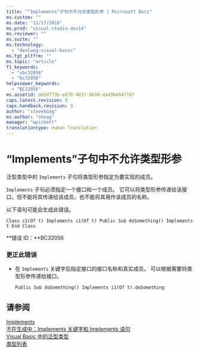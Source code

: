 ```yaml
---
title: "“Implements”子句中不允许类型形参 | Microsoft Docs"
ms.custom: ""
ms.date: "11/17/2016"
ms.prod: "visual-studio-dev14"
ms.reviewer: ""
ms.suite: ""
ms.technology: 
  - "devlang-visual-basic"
ms.tgt_pltfrm: ""
ms.topic: "article"
f1_keywords: 
  - "vbc32056"
  - "bc32056"
helpviewer_keywords: 
  - "BC32056"
ms.assetid: a62d773b-e878-4817-8638-da49849477d7
caps.latest.revision: 9
caps.handback.revision: 9
author: "stevehoag"
ms.author: "shoag"
manager: "wpickett"
translationtype: Human Translation
---
```

# “Implements”子句中不允许类型形参
泛型类型中的 `Implements` 子句将类型形参指定为要实现的成员。  
  
 `Implements` 子句必须指定一个接口和一个成员。 它可以将类型形参传递给该接口，但不能将其传递给该成员，也不能将其用作该成员的名称。  
  
 以下语句可能会生成此错误。  
  
```  
Class c1(Of t) Implements i1(Of t) Public Sub doSomething() Implements t End Class  
```  
  
 **错误 ID：**BC32056  
  
### 更正此错误  
  
-   在 `Implements` 关键字后指定接口的接口名称和真实成员。 可以根据需要将类型形参传递给接口。  
  
    ```  
    Public Sub doSomething() Implements i1(Of t).doSomething  
    ```  
  
## 请参阅  
 [Implements](../../visual-basic/language-reference/statements/implements-clause.md)   
 [不在生成中：Implements 关键字和 Implements 语句](http://msdn.microsoft.com/zh-cn/b96560f7-6413-480f-a1e2-f80253bab5be)   
 [Visual Basic 中的泛型类型](../../visual-basic/programming-guide/language-features/data-types/generic-types.md)   
 [类型列表](../../visual-basic/language-reference/statements/type-list.md)